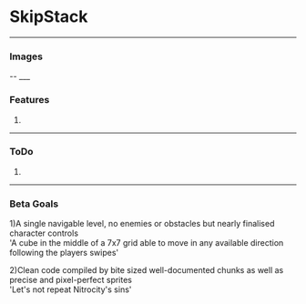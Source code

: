 # SkipStack
___
<h3>Images</h3>
--
___
<h3>Features</h3>

1)
___
<h3>ToDo</h3>

1)
___
<h3>Beta Goals</h3>

1)A single navigable level, no enemies or obstacles but nearly finalised character controls</br>
'A cube in the middle of a 7x7 grid able to move in any available direction following the players swipes'

2)Clean code compiled by bite sized well-documented chunks as well as precise and pixel-perfect sprites</br>
'Let's not repeat Nitrocity's sins'

